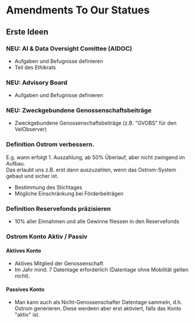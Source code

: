 # Amendments To Our Statues


## Erste Ideen

### NEU: AI & Data Oversight Comittee (AIDOC) 
- Aufgaben und Befugnisse definieren
- Teil des Ethikrats

### NEU: Advisory Board 
- Aufgaben und Befugnisse definieren

### NEU: Zweckgebundene Genossenschaftsbeiträge 
- Zweckgebundene Genossenschaftsbeiträge (z.B. "GVOBS" für den VelObserver)

### Definition Ostrom verbessern. 
E.g. wann erfolgt 1. Auszahlung, ab 50% Überlauf, aber nicht zwingend im Aufbau.     
Das erlaubt uns z.B. erst dann auszuzahlen, wenn das Ostrom-System gebaut und sicher ist.    
- Bestimmung des Stichtages
- Mögliche Einschränkung bei Förderbeiträgen 

### Definition Reservefonds präzisieren
- 10% aller Einnahmen und alle Gewinne fliessen in den Reservefonds

### Ostrom Konto Aktiv / Passiv
#### Aktives Konto
- Aktives Mitglied der Genossenschaft
- Im Jahr mind. 7 Datentage erforderlich (Datentage ohne Mobilität gelten nicht). 

#### Passives Konto
- Man kann auch als Nicht-Genossenschafter Datentage sammeln, d.h. Ostrom generieren. Diese werdeen aber erst aktiviert, falls das Konto "aktiv" ist.
